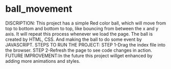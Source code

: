# ball_movement
DISCRIPTION:
This project has a simple Red color ball, which will move from top to bottom and bottom to top, like bouncing from between the x and y axis. It will repeat this process whenever we load the page. The ball is created by HTML, CSS. And making the ball to do some event by JAVASCRIPT.
STEPS TO RUN THE PROJECT: STEP 1-Drag the index file into the browser.
                          STEP 2-Refresh the page to see code changes in action.
FUTURE IMPROVEMENT:In the future this project willget enhanced by adding more animations and styles.                          
